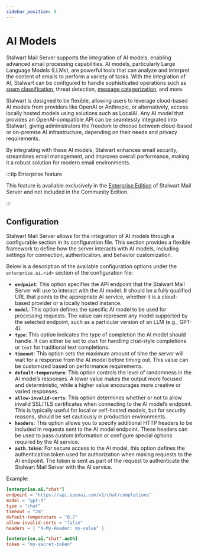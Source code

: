 ```yaml
---
sidebar_position: 9
---
```


# AI Models

Stalwart Mail Server supports the integration of AI models, enabling advanced email processing capabilities. AI models, particularly Large Language Models (LLMs), are powerful tools that can analyze and interpret the content of emails to perform a variety of tasks. With the integration of AI, Stalwart can be configured to handle sophisticated operations such as [spam classification](/docs/spamfilter/llm), threat detection, [message categorization](/docs/sieve/llm), and more.

Stalwart is designed to be flexible, allowing users to leverage cloud-based AI models from providers like OpenAI or Anthropic, or alternatively, access locally hosted models using solutions such as LocalAI. Any AI model that provides an OpenAI-compatible API can be seamlessly integrated into Stalwart, giving administrators the freedom to choose between cloud-based or on-premise AI infrastructure, depending on their needs and privacy requirements.

By integrating with these AI models, Stalwart enhances email security, streamlines email management, and improves overall performance, making it a robust solution for modern email environments.

:::tip Enterprise feature

This feature is available exclusively in the [Enterprise Edition](/docs/server/enterprise) of Stalwart Mail Server and not included in the Community Edition.

:::

## Configuration

Stalwart Mail Server allows for the integration of AI models through a configurable section in its configuration file. This section provides a flexible framework to define how the server interacts with AI models, including settings for connection, authentication, and behavior customization.

Below is a description of the available configuration options under the `enterprise.ai.<id>` section of the configuration file:

- **`endpoint`**: This option specifies the API endpoint that the Stalwart Mail Server will use to interact with the AI model. It should be a fully qualified URL that points to the appropriate AI service, whether it is a cloud-based provider or a locally hosted instance.
- **`model`**: This option defines the specific AI model to be used for processing requests. The value can represent any model supported by the selected endpoint, such as a particular version of an LLM (e.g., GPT-4).
- **`type`**: This option indicates the type of completion the AI model should handle. It can either be set to `chat` for handling chat-style completions or `text` for traditional text completions.
- **`timeout`**: This option sets the maximum amount of time the server will wait for a response from the AI model before timing out. This value can be customized based on performance requirements.
- **`default-temperature`**: This option controls the level of randomness in the AI model’s responses. A lower value makes the output more focused and deterministic, while a higher value encourages more creative or varied responses.
- **`allow-invalid-certs`**: This option determines whether or not to allow invalid SSL/TLS certificates when connecting to the AI model’s endpoint. This is typically useful for local or self-hosted models, but for security reasons, should be set cautiously in production environments.
- **`headers`**: This option allows you to specify additional HTTP headers to be included in requests sent to the AI model endpoint. These headers can be used to pass custom information or configure special options required by the AI service.
- **`auth.token`**: For secure access to the AI model, this option defines the authentication token used for authorization when making requests to the AI endpoint. The token is sent as part of the request to authenticate the Stalwart Mail Server with the AI service.

Example:

```toml
[enterprise.ai."chat"]
endpoint = "https://api.openai.com/v1/chat/completions"
model = "gpt-4"
type = "chat"
timeout = "2m"
default-temperature = "0.7"
allow-invalid-certs = "false"
headers = [ "X-My-Header: my-value" ]

[enterprise.ai."chat".auth]
token = "my-secret-token"
```
